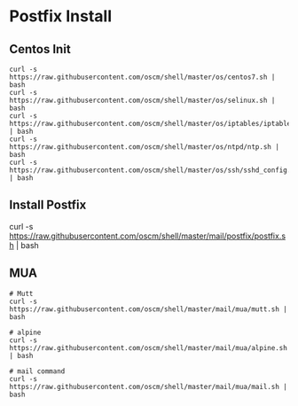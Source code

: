 Postfix Install
===============

Centos Init
-----------
	curl -s https://raw.githubusercontent.com/oscm/shell/master/os/centos7.sh | bash
	curl -s https://raw.githubusercontent.com/oscm/shell/master/os/selinux.sh | bash
	curl -s https://raw.githubusercontent.com/oscm/shell/master/os/iptables/iptables.sh | bash
	curl -s https://raw.githubusercontent.com/oscm/shell/master/os/ntpd/ntp.sh | bash
	curl -s https://raw.githubusercontent.com/oscm/shell/master/os/ssh/sshd_config.sh | bash

Install Postfix
---------------
  curl -s https://raw.githubusercontent.com/oscm/shell/master/mail/postfix/postfix.sh | bash
  
MUA
-----
	# Mutt
	curl -s https://raw.githubusercontent.com/oscm/shell/master/mail/mua/mutt.sh | bash
	
	# alpine
	curl -s https://raw.githubusercontent.com/oscm/shell/master/mail/mua/alpine.sh | bash
	
	# mail command 
	curl -s https://raw.githubusercontent.com/oscm/shell/master/mail/mua/mail.sh | bash

